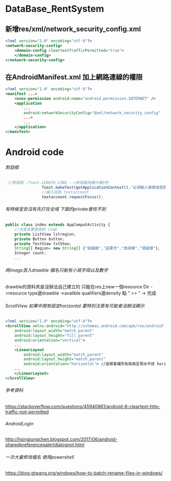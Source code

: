 # DataBase_RentSystem 
## 新增res/xml/network_security_config.xml
```xml
<?xml version="1.0" encoding="utf-8"?>
<network-security-config>
    <domain-config cleartextTrafficPermitted="true">
    </domain-config>
</network-security-config>
```
## 在AndroidManifest.xml 加上網路連線的權限
```xml
<?xml version="1.0" encoding="utf-8"?>
<manifest ...>
    <uses-permission android:name="android.permission.INTERNET" />
    <application
        ...
        android:networkSecurityConfig="@xml/network_security_config"
        ...>
        ...
    </application>
</manifest>
```
# Android code
###### 對話框
```js
 //對話框 ;Toast.LENGTH_LONG -->對話框持續大概3秒
                Toast.makeText(getApplicationContext(),"必須輸入帳號或密碼",Toast.LENGTH_LONG).show();
                //輸入回到 textaccount
                textaccount.requestFocus();
```
###### 有時候宣告沒有先打在全域 下面的private會吃不到
```js 
public class index extends AppCompatActivity {
    //先宣告要使用的 item
    private ListView lstregion;
    private Button button;
    private TextView txtShow;
    String[] Region= new String[] {"後龍鎮","苗栗市","西湖鄉","頭屋鄉"};
    Integer count;
    ...
```
###### 將image丟入drawble 檔名只能有小寫字母以及數字
drawble的資料夾是沒辦法自己建立的 只能在res上new一個resource Dir
->resource type選drawble ->avalible qualifiers選density 點 " >> " -> 完成
###### ScrollView 如果中間有設定horizontal 要特別注意有可能會沒辦法顯示
```xml
<?xml version="1.0" encoding="utf-8"?>
<ScrollView xmlns:android="http://schemas.android.com/apk/res/android"
    android:layout_width="match_parent"
    android:layout_height="fill_parent"
    android:orientation="vertical"> 
    ...
    <LinearLayout
        android:layout_width="match_parent"
        android:layout_height="match_parent"
        android:orientation="horizontal"> //這樣會讓所有版面呈現水平狀 horizontal--->vertical
    ...
    </LinearLayout>  
</ScrollView>
```


###### 參考資料 
https://stackoverflow.com/questions/45940861/android-8-cleartext-http-traffic-not-permitted
###### AndroidLogin
http://hsingjungchen.blogspot.com/2017/06/android-sharedpreferencesalertdialognot.html 
###### 一次大量修改檔名 使用powershell
https://blog.gtwang.org/windows/how-to-batch-rename-files-in-windows/